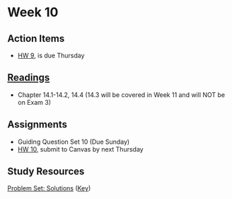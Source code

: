 # Week 10


## Action Items
* [HW 9](https://genchem.science.psu.edu/homework-9-houck), is due Thursday


## [Readings](https://genchem.science.psu.edu)
* Chapter 14.1-14.2, 14.4 (14.3 will be covered in Week 11 and will NOT be on Exam 3)


## Assignments

- Guiding Question Set 10 (Due Sunday)
- [HW 10](https://genchem.science.psu.edu/homework-10-houck), submit to Canvas by next Thursday

## Study Resources

[Problem Set: Solutions](https://media.ed.science.psu.edu/sites/media/ed/files/documents/problemset18_solutions.pdf) ([Key](https://media.ed.science.psu.edu/sites/media/ed/files/documents/problemset18_solutions_key.pdf))







